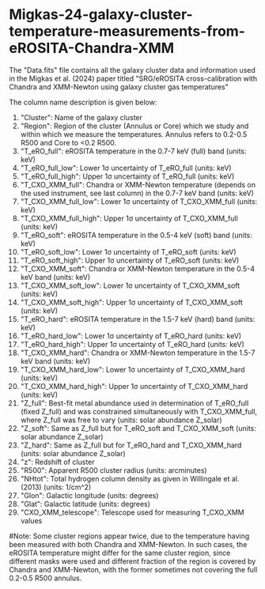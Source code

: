 # Migkas-24-galaxy-cluster-temperature-measurements-from-eROSITA-Chandra-XMM
The "Data.fits" file contains all the galaxy cluster data and information used in the Migkas et al. (2024) paper titled "SRG/eROSITA cross-calibration with Chandra and XMM-Newton using galaxy cluster gas temperatures"

The column name description is given below:

1) "Cluster": Name of the galaxy cluster
2) "Region": Region of the cluster (Annulus or Core) which we study and within which we measure the temperatures. Annulus refers to 0.2-0.5 R500 and Core to <0.2 R500.
3) "T_eRO_full": eROSITA temperature in the 0.7-7 keV (full) band (units: keV)
4) "T_eRO_full_low": Lower 1σ uncertainty of T_eRO_full (units: keV)
5) "T_eRO_full_high": Upper 1σ uncertainty of T_eRO_full (units: keV)
6) "T_CXO_XMM_full": Chandra or XMM-Newton temperature (depends on the used instrument, see last column) in the 0.7-7 keV band (units: keV)
7) "T_CXO_XMM_full_low": Lower 1σ uncertainty of T_CXO_XMM_full (units: keV)
8) "T_CXO_XMM_full_high": Upper 1σ uncertainty of T_CXO_XMM_full (units: keV)
9) "T_eRO_soft": eROSITA temperature in the 0.5-4 keV (soft) band (units: keV)
10) "T_eRO_soft_low": Lower 1σ uncertainty of T_eRO_soft (units: keV)
11) "T_eRO_soft_high": Upper 1σ uncertainty of T_eRO_soft (units: keV)
12) "T_CXO_XMM_soft": Chandra or XMM-Newton temperature in the 0.5-4 keV band (units: keV)
13) "T_CXO_XMM_soft_low": Lower 1σ uncertainty of T_CXO_XMM_soft (units: keV)
14) "T_CXO_XMM_soft_high": Upper 1σ uncertainty of T_CXO_XMM_soft (units: keV)
15) "T_eRO_hard": eROSITA temperature in the 1.5-7 keV (hard) band (units: keV)
16) "T_eRO_hard_low": Lower 1σ uncertainty of T_eRO_hard (units: keV)
17) "T_eRO_hard_high": Upper 1σ uncertainty of T_eRO_hard (units: keV)
18) "T_CXO_XMM_hard": Chandra or XMM-Newton temperature in the 1.5-7 keV band (units: keV)
19) "T_CXO_XMM_hard_low": Lower 1σ uncertainty of T_CXO_XMM_hard (units: keV)
20) "T_CXO_XMM_hard_high": Upper 1σ uncertainty of T_CXO_XMM_hard (units: keV)
21) "Z_full": Best-fit metal abundance used in determination of T_eRO_full (fixed Z_full) and was constrained simultaneously with T_CXO_XMM_full, where Z_full was free to vary (units: solar abundance Z_solar)
22) "Z_soft": Same as Z_full but for T_eRO_soft and T_CXO_XMM_soft (units: solar abundance Z_solar)
23) "Z_hard": Same as Z_full but for T_eRO_hard and T_CXO_XMM_hard (units: solar abundance Z_solar)
24) "z": Redshift of cluster
25) "R500": Apparent R500 cluster radius (units: arcminutes)
26) "NHtot": Total hydrogen column density as given in Willingale et al. (2013) (units: 1/cm^2)
27) "Glon": Galactic longitude (units: degrees)
28) "Glat": Galactic latitude (units: degrees)
29) "CXO_XMM_telescope": Telescope used for measuring T_CXO_XMM values

#Note: Some cluster regions appear twice, due to the temperature having been measured with both Chandra and XMM-Newton. In such cases, the eROSITA temperature might differ for the same cluster region, since different masks were used and different fraction of the region is covered by Chandra and XMM-Newton, with the former sometimes not covering the full 0.2-0.5 R500 annulus.    
